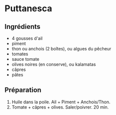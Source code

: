 # Puttanesca

## Ingrédients

* 4 gousses d'ail
* piment
* thon ou anchois (2 boîtes), ou algues du pêcheur
* tomates
* sauce tomate
* olives noires (en conserve), ou kalamatas
* câpres
* pâtes

## Préparation

1. Huile dans la poile. Ail + Piment + Anchois/Thon.
2. Tomate + câpres + olives. Saler/poivrer. 20 min.
